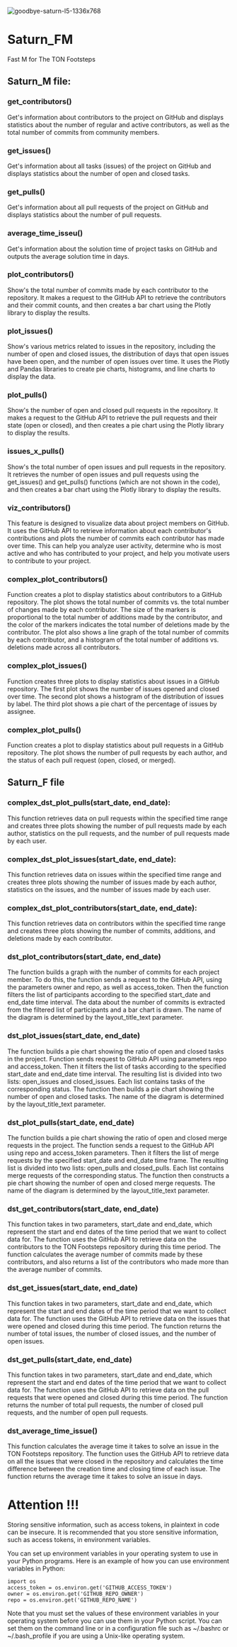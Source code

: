 ![goodbye-saturn-l5-1336x768](https://user-images.githubusercontent.com/129196368/231134541-9e2e90d0-a660-4438-8ca8-40c06a966df5.jpg)
# Saturn_FM
Fast M for The TON Footsteps

## Saturn_M file:

### get_contributors()
Get's information about contributors to the project on GitHub and displays statistics about the number of regular and active contributors, as well as the total number of commits from community members.

### get_issues()
Get's information about all tasks (issues) of the project on GitHub and displays statistics about the number of open and closed tasks.


### get_pulls()
Get's information about all pull requests of the project on GitHub and displays statistics about the number of pull requests.

### average_time_isseu()
Get's information about the solution time of project tasks on GitHub and outputs the average solution time in days.

### plot_contributors() 
Show's the total number of commits made by each contributor to the repository. It makes a request to the GitHub API to retrieve the contributors and their commit counts, and then creates a bar chart using the Plotly library to display the results.

### plot_issues() 
Show's various metrics related to issues in the repository, including the number of open and closed issues, the distribution of days that open issues have been open, and the number of open issues over time. It uses the Plotly and Pandas libraries to create pie charts, histograms, and line charts to display the data.

### plot_pulls() 
Show's the number of open and closed pull requests in the repository. It makes a request to the GitHub API to retrieve the pull requests and their state (open or closed), and then creates a pie chart using the Plotly library to display the results.

### issues_x_pulls() 
Show's the total number of open issues and pull requests in the repository. It retrieves the number of open issues and pull requests using the get_issues() and get_pulls() functions (which are not shown in the code), and then creates a bar chart using the Plotly library to display the results.

### viz_contributors()
This feature is designed to visualize data about project members on GitHub. It uses the GitHub API to retrieve information about each contributor's contributions and plots the number of commits each contributor has made over time. This can help you analyze user activity, determine who is most active and who has contributed to your project, and help you motivate users to contribute to your project.

### complex_plot_contributors()
Function creates a plot to display statistics about contributors to a GitHub repository. The plot shows the total number of commits vs. the total number of changes made by each contributor. The size of the markers is proportional to the total number of additions made by the contributor, and the color of the markers indicates the total number of deletions made by the contributor. The plot also shows a line graph of the total number of commits by each contributor, and a histogram of the total number of additions vs. deletions made across all contributors.

### complex_plot_issues()
Function creates three plots to display statistics about issues in a GitHub repository. The first plot shows the number of issues opened and closed over time. The second plot shows a histogram of the distribution of issues by label. The third plot shows a pie chart of the percentage of issues by assignee.

### complex_plot_pulls()
Function creates a plot to display statistics about pull requests in a GitHub repository. The plot shows the number of pull requests by each author, and the status of each pull request (open, closed, or merged).

## Saturn_F file
### complex_dst_plot_pulls(start_date, end_date): 
This function retrieves data on pull requests within the specified time range and creates three plots showing the number of pull requests made by each author, statistics on the pull requests, and the number of pull requests made by each user.

### complex_dst_plot_issues(start_date, end_date): 
This function retrieves data on issues within the specified time range and creates three plots showing the number of issues made by each author, statistics on the issues, and the number of issues made by each user.

### complex_dst_plot_contributors(start_date, end_date): 
This function retrieves data on contributors within the specified time range and creates three plots showing the number of commits, additions, and deletions made by each contributor.

### dst_plot_contributors(start_date, end_date) 
The function builds a graph with the number of commits for each project member. To do this, the function sends a request to the GitHub API, using the parameters owner and repo, as well as access_token. Then the function filters the list of participants according to the specified start_date and end_date time interval. The data about the number of commits is extracted from the filtered list of participants and a bar chart is drawn. The name of the diagram is determined by the layout_title_text parameter.

### dst_plot_issues(start_date, end_date) 
The function builds a pie chart showing the ratio of open and closed tasks in the project. Function sends request to GitHub API using parameters repo and access_token. Then it filters the list of tasks according to the specified start_date and end_date time interval. The resulting list is divided into two lists: open_issues and closed_issues. Each list contains tasks of the corresponding status. The function then builds a pie chart showing the number of open and closed tasks. The name of the diagram is determined by the layout_title_text parameter.

### dst_plot_pulls(start_date, end_date) 
The function builds a pie chart showing the ratio of open and closed merge requests in the project. The function sends a request to the GitHub API using repo and access_token parameters. Then it filters the list of merge requests by the specified start_date and end_date time frame. The resulting list is divided into two lists: open_pulls and closed_pulls. Each list contains merge requests of the corresponding status. The function then constructs a pie chart showing the number of open and closed merge requests. The name of the diagram is determined by the layout_title_text parameter.

### dst_get_contributors(start_date, end_date)
This function takes in two parameters, start_date and end_date, which represent the start and end dates of the time period that we want to collect data for. The function uses the GitHub API to retrieve data on the contributors to the TON Footsteps repository during this time period. The function calculates the average number of commits made by these contributors, and also returns a list of the contributors who made more than the average number of commits.

### dst_get_issues(start_date, end_date) 
This function takes in two parameters, start_date and end_date, which represent the start and end dates of the time period that we want to collect data for. The function uses the GitHub API to retrieve data on the issues that were opened and closed during this time period. The function returns the number of total issues, the number of closed issues, and the number of open issues.

### dst_get_pulls(start_date, end_date)
This function takes in two parameters, start_date and end_date, which represent the start and end dates of the time period that we want to collect data for. The function uses the GitHub API to retrieve data on the pull requests that were opened and closed during this time period. The function returns the number of total pull requests, the number of closed pull requests, and the number of open pull requests.

### dst_average_time_issue()
This function calculates the average time it takes to solve an issue in the TON Footsteps repository. The function uses the GitHub API to retrieve data on all the issues that were closed in the repository and calculates the time difference between the creation time and closing time of each issue. The function returns the average time it takes to solve an issue in days.

# Attention !!!
Storing sensitive information, such as access tokens, in plaintext in code can be insecure. It is recommended that you store sensitive information, such as access tokens, in environment variables.

You can set up environment variables in your operating system to use in your Python programs. Here is an example of how you can use environment variables in Python:
```
import os
access_token = os.environ.get('GITHUB_ACCESS_TOKEN')
owner = os.environ.get('GITHUB_REPO_OWNER')
repo = os.environ.get('GITHUB_REPO_NAME')
```

Note that you must set the values of these environment variables in your operating system before you can use them in your Python script. You can set them on the command line or in a configuration file such as ~/.bashrc or ~/.bash_profile if you are using a Unix-like operating system.
